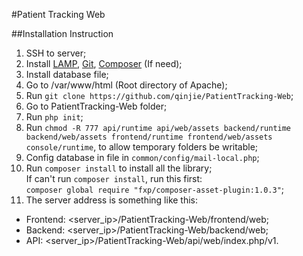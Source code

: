 #Patient Tracking Web

##Installation Instruction

1. SSH to server;
2. Install [LAMP](https://www.digitalocean.com/community/tutorials/how-to-install-linux-apache-mysql-php-lamp-stack-on-ubuntu-14-04), [Git](https://www.digitalocean.com/community/tutorials/how-to-install-git-on-ubuntu-14-04), [Composer](https://www.digitalocean.com/community/tutorials/how-to-install-and-use-composer-on-ubuntu-14-04) (If need);
3. Install database file;
4. Go to /var/www/html (Root directory of Apache);
5. Run ```git clone https://github.com/qinjie/PatientTracking-Web```;
6. Go to PatientTracking-Web folder;
7. Run ```php init```;
8. Run ```chmod -R 777 api/runtime api/web/assets backend/runtime backend/web/assets frontend/runtime frontend/web/assets console/runtime```, to allow temporary folders be writable;
9. Config database in file in ```common/config/mail-local.php```;
10. Run ```composer install``` to install all the library; <br>
    If can't run ```composer install```, run this first:<br>
	```composer global require "fxp/composer-asset-plugin:1.0.3"```;
11. The server address is something like this:
* Frontend: <server_ip>/PatientTracking-Web/frontend/web;
* Backend: <server_ip>/PatientTracking-Web/backend/web;
* API: <server_ip>/PatientTracking-Web/api/web/index.php/v1.